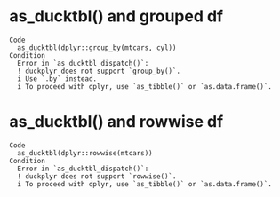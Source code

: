 # as_ducktbl() and grouped df

    Code
      as_ducktbl(dplyr::group_by(mtcars, cyl))
    Condition
      Error in `as_ducktbl_dispatch()`:
      ! duckplyr does not support `group_by()`.
      i Use `.by` instead.
      i To proceed with dplyr, use `as_tibble()` or `as.data.frame()`.

# as_ducktbl() and rowwise df

    Code
      as_ducktbl(dplyr::rowwise(mtcars))
    Condition
      Error in `as_ducktbl_dispatch()`:
      ! duckplyr does not support `rowwise()`.
      i To proceed with dplyr, use `as_tibble()` or `as.data.frame()`.


